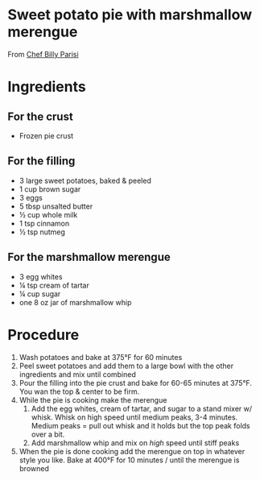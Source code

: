 # Sweet potato pie with marshmallow merengue

From [Chef Billy Parisi](https://www.billyparisi.com/homemade-sweet-potato-pie-recipe-marshmallow-merengue/)

# Ingredients
## For the crust
- Frozen pie crust

## For the filling
- 3 large sweet potatoes, baked & peeled
- 1 cup brown sugar
- 3 eggs
- 5 tbsp unsalted butter
- ½ cup whole milk
- 1 tsp cinnamon
- ½ tsp nutmeg

## For the marshmallow merengue
- 3 egg whites
- ¼ tsp cream of tartar
- ¼ cup sugar
- one 8 oz jar of marshmallow whip

# Procedure
1. Wash potatoes and bake at 375°F for 60 minutes
2. Peel sweet potatoes and add them to a large bowl with the other ingredients and mix until combined
3. Pour the filling into the pie crust and bake for 60-65 minutes at 375°F. You wan the top & center to be firm.
4. While the pie is cooking make the merengue
    1. Add the egg whites, cream of tartar, and sugar to a stand mixer w/ whisk. Whisk on high speed until medium peaks, 3-4 minutes. Medium peaks = pull out whisk and it holds but the top peak folds over a bit.
    2. Add marshmallow whip and mix on _high_ speed until stiff peaks
5. When the pie is done cooking add the merengue on top in whatever style you like. Bake at 400°F for 10 minutes / until the merengue is browned
